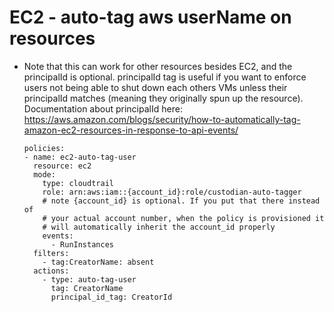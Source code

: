 EC2 - auto-tag aws userName on resources
========================================

-   Note that this can work for other resources besides EC2, and the
    principalId is optional. principalId tag is useful if you want to
    enforce users not being able to shut down each others VMs unless
    their principalId matches (meaning they originally spun up the
    resource). Documentation about principalId here:
    <https://aws.amazon.com/blogs/security/how-to-automatically-tag-amazon-ec2-resources-in-response-to-api-events/>

    ``` {.yaml}
    policies:
    - name: ec2-auto-tag-user
      resource: ec2
      mode:
        type: cloudtrail
        role: arn:aws:iam::{account_id}:role/custodian-auto-tagger
        # note {account_id} is optional. If you put that there instead of
        # your actual account number, when the policy is provisioned it
        # will automatically inherit the account_id properly
        events:
          - RunInstances
      filters:
        - tag:CreatorName: absent
      actions:
        - type: auto-tag-user
          tag: CreatorName
          principal_id_tag: CreatorId
    ```
